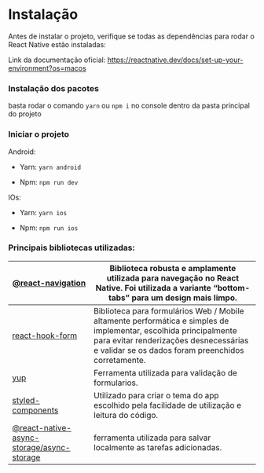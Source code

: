 # Instalação

Antes de instalar o projeto, verifique se todas as dependências para rodar o React Native estão instaladas:

Link da documentação oficial: https://reactnative.dev/docs/set-up-your-environment?os=macos


### Instalação dos pacotes

basta rodar o comando `yarn` ou `npm i` no console dentro da pasta principal do projeto


### Iniciar o projeto

Android:

- Yarn: `yarn android`

- Npm: `npm run dev`

IOs:

- Yarn: `yarn ios`

- Npm: `npm run ios`

### Principais bibliotecas utilizadas:

| [@react-navigation](https://reactnavigation.org/)                                                                                           | Biblioteca robusta e amplamente utilizada para navegação no React Native. Foi utilizada a variante “bottom-tabs” para um design mais limpo.                                                                       |
| ------------------------------------------------------------------------------------------------------------------------------------------- | ----------------------------------------------------------------------------------------------------------------------------------------------------------------------------------------------------------------- |
| [react-hook-form](https://www.react-hook-form.com/)                                                                                         | Biblioteca para formulários Web / Mobile altamente performática e simples de implementar, escolhida principalmente para evitar renderizações desnecessárias e validar se os dados foram preenchidos corretamente. |
| [yup](https://github.com/jquense/yup)                                                                                                       | Ferramenta utilizada para validação de formularios.                                                                                                                                                               |
| [styled-components](https://styled-components.com/)                                                                                         | Utilizado para criar o tema do app escolhido pela facilidade de utilização e leitura do código.                                                                                                                   |
| [@react-native-async-storage/async-storage](https://github.com/react-native-async-storage/async-storage/tree/main/packages/default-storage) | ferramenta utilizada para salvar localmente as tarefas adicionadas.                                                                                                                                               |
